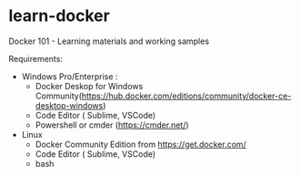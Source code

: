 # learn-docker
 Docker 101 - Learning materials and working samples
 
 Requirements:
 - Windows Pro/Enterprise :
    - Docker Deskop for Windows Community(https://hub.docker.com/editions/community/docker-ce-desktop-windows)
    - Code Editor ( Sublime, VSCode)
    - Powershell or cmder (https://cmder.net/)
 - Linux
    - Docker Community Edition from https://get.docker.com/
    - Code Editor ( Sublime, VSCode)
    - bash
    
